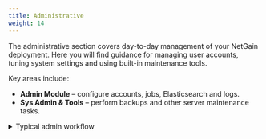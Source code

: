 ```yaml
---
title: Administrative
weight: 14
---
```


The administrative section covers day-to-day management of your NetGain deployment.
Here you will find guidance for managing user accounts, tuning system settings and using built-in maintenance tools.

Key areas include:

- **Admin Module** – configure accounts, jobs, Elasticsearch and logs.
- **Sys Admin & Tools** – perform backups and other server maintenance tasks.

<details>
<summary>Typical admin workflow</summary>

```mermaid
flowchart LR
  Login --> Manage[Manage Accounts]
  Manage --> Settings[Adjust System Settings]
  Settings --> Logout
```

</details>
